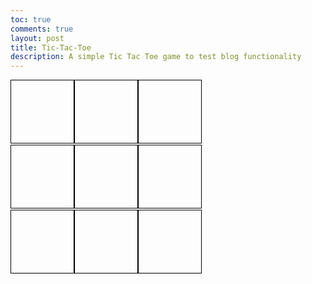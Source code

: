 ```yaml
---
toc: true
comments: true
layout: post
title: Tic-Tac-Toe
description: A simple Tic Tac Toe game to test blog functionality
---
```

<html>
<head>
  <style>
    .board {
      display: grid;
      grid-template-columns: repeat(3, 100px);
      grid-gap: 2px;
    }
    .cell {
      width: 100px;
      height: 100px;
      border: 1px solid black;
      display: flex;
      align-items: center;
      justify-content: center;
      font-size: 24px;
    }
  </style>
</head>
<body>
  <div class="board" id="board">
    <div class="cell"></div>
    <div class="cell"></div>
    <div class="cell"></div>
    <div class="cell"></div>
    <div class="cell"></div>
    <div class="cell"></div>
    <div class="cell"></div>
    <div class="cell"></div>
    <div class="cell"></div>
  </div>
  <script>
    const board = document.getElementById('board');
    const cells = document.querySelectorAll('.cell');
    let currentPlayer = 'X';
    let gameOver = false;

    function checkWin() {
      const winningCombos = [
        [0, 1, 2], [3, 4, 5], [6, 7, 8], // Rows
        [0, 3, 6], [1, 4, 7], [2, 5, 8], // Columns
        [0, 4, 8], [2, 4, 6]            // Diagonals
      ];

      for (const combo of winningCombos) {
        const [a, b, c] = combo;
        if (cells[a].textContent && cells[a].textContent === cells[b].textContent && cells[a].textContent === cells[c].textContent) {
          gameOver = true;
          cells[a].style.backgroundColor = 'lightgreen';
          cells[b].style.backgroundColor = 'lightgreen';
          cells[c].style.backgroundColor = 'lightgreen';
          break;
        }
      }

      if (!gameOver && Array.from(cells).every(cell => cell.textContent)) {
        gameOver = true;
        cells.forEach(cell => {
          cell.style.backgroundColor = 'lightcoral';
        });
      }
    }

    function handleCellClick(event) {
      const cell = event.target;
      if (!cell.textContent && !gameOver) {
        cell.textContent = currentPlayer;
        checkWin();
        currentPlayer = currentPlayer === 'X' ? 'O' : 'X';
      }
    }

    cells.forEach(cell => {
      cell.addEventListener('click', handleCellClick);
    });
  </script>
</body>
</html>
